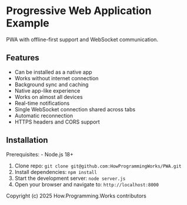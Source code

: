 # Progressive Web Application Example

PWA with offline-first support and WebSocket communication.

## Features

- Can be installed as a native app
- Works without internet connection
- Background sync and caching
- Native app-like experience
- Works on almost all devices
- Real-time notifications
- Single WebSocket connection shared across tabs
- Automatic reconnection
- HTTPS headers and CORS support

## Installation

Prerequisites: - Node.js 18+ 

1. Clone repo: `git clone git@github.com:HowProgrammingWorks/PWA.git`
2. Install dependencies: `npm install`
3. Start the development server: `node server.js`
4. Open your browser and navigate to: `http://localhost:8000`

Copyright (c) 2025 How.Programming.Works contributors
